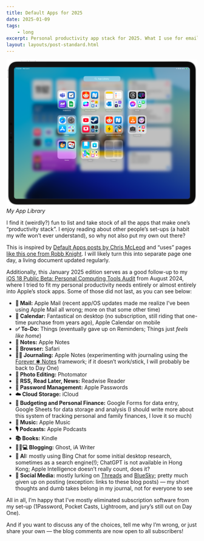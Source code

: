 ```yaml
---
title: Default Apps for 2025
date: 2025-01-09
tags: 
    - long
excerpt: Personal productivity app stack for 2025. What I use for email, to-do’s/tasks, calendar, and others.
layout: layouts/post-standard.html
---
```

![My app library](/assets/images/applibrary.png)
*My App Library*

I find it (weirdly?) fun to list and take stock of all the apps that make one’s “productivity stack”. I enjoy reading about other people’s set-ups (a habit my wife won’t ever understand), so why not also put my own out there?

This is inspired by [Default Apps posts by Chris McLeod](https://chrismcleod.dev/blog/default-apps-for-2024/?ref=metagame.hk) and “uses” pages [like this one from Robb Knight](https://rknight.me/uses/?ref=metagame.hk). I will likely turn this into separate page one day, a living document updated regularly.

Additionally, this January 2025 edition serves as a good follow-up to my [iOS 18 Public Beta: Personal Computing Tools Audit](/posts/2024-08-13/ios-18-public-beta-personal-computing-tools-audit/) from August 2024, where I tried to fit my personal productivity needs entirely or almost entirely into Apple’s stock apps. Some of those did not last, as you can see below:

- **📨 Mail:** Apple Mail (recent app/OS updates made me realize I’ve been using Apple Mail all wrong; more on that some other time)
- **📆 Calendar:** Fantastical on desktop (no subscription, still riding that one-time purchase from years ago), Apple Calendar on mobile
- **✅ To-Do:** Things (eventually gave up on Reminders; Things just *feels like home*)
- **📝 Notes:** Apple Notes
- **🧭 Browser:** Safari
- **✍🏻 Journaling:** Apple Notes (experimenting with journaling using the [Forever ✱ Notes](https://www.myforevernotes.com/?ref=metagame.hk) framework; if it doesn’t work/stick, I will probably be back to Day One)
- **🌅 Photo Editing:** Photomator
- **📑 RSS, Read Later, News:** Readwise Reader
- **🔐 Password Management:** Apple Passwords
- **☁️ Cloud Storage:** iCloud
- **💸 Budgeting and Personal Finance:** Google Forms for data entry, Google Sheets for data storage and analysis (I should write more about this system of tracking personal and family finances, I love it so much)
- **🎵 Music:** Apple Music
- **🎙️ Podcasts:** Apple Podcasts
- **📚 Books:** Kindle
- **👨🏻💻 Blogging:** Ghost, iA Writer
- **🤖 AI:** mostly using Bing Chat for some initial desktop research, sometimes as a search engine(!); ChatGPT is not available in Hong Kong; Apple Intelligence doesn’t really count, does it?
- **📢 Social Media:** mostly lurking on [Threads](https://www.threads.net/@ksobny?ref=metagame.hk) and [BlueSky](https://bsky.app/profile/ksobny.bsky.social?ref=metagame.hk); pretty much given up on posting (exception: links to these blog posts) — my short thoughts and dumb takes belong in my journal, not for everyone to see

All in all, I’m happy that I’ve mostly eliminated subscription software from my set-up (1Password, Pocket Casts, Lightroom, and jury’s still out on Day One).

And if you want to discuss any of the choices, tell me why I’m wrong, or just share your own — the blog comments are now open to all subscribers!